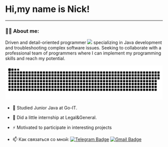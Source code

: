 # Hi,my name is Nick!

---

### :man_technologist: About me:

Driven and detail-oriented programmer <img src="https://media.giphy.com/media/WUlplcMpOCEmTGBtBW/giphy.gif" width="30px">
specializing in Java development and troubleshooting complex software
issues. Seeking to collaborate with a professional team of programmers
where I can implement my programming skills and reach my potential.
<p align="center">
 <img width="600" src="assets/github-snake.svg" alt="snake"/>
</p>

- :telescope: Studied Junior Java at Go-IT. 

- :seedling: Did a little internship at Legal&General.

- :zap: Motivated to participate in interesting projects

- :mailbox: Как связаться со мной: [![Telegram Badge](https://img.shields.io/badge/-filimonovalexey-blue?style=flat&logo=Telegram&logoColor=white)](https://t.me/flashman8898) [![Gmail Badge](https://img.shields.io/badge/-Gmail-red?style=flat&logo=Gmail&logoColor=white)](nikola21122004@gmail.com)
